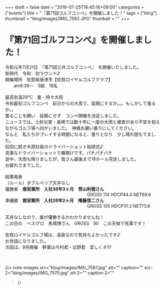 +++
draft = false
date = "2019-07-25T16:45:16+09:00"
categories = ["events"]
title = "『第71回ゴルフコンペ』を開催しました！"
tags = ["blog"]
thumbnail = "blog/images/IMG_7562.JPG"
thumbalt = ""
+++
# 『第71回ゴルフコンペ』を開催しました！


令和元年7月21日　『第71回三共ゴルフコンペ』　を開催いたしました。<br>
新時代　令和　初ラウンド♪<br>
開催場所　佐賀県唐津市【佐賀ロイヤルゴルフクラブ】<br>
&emsp;&emsp;am8:38～　5組　18名<br><br>
最高気温29℃　曇・時々大雨 <br>
令和最初ゴルフコンペ　前日からの大雨で、延期にするか。。。もしかして曇るか。。<br>
曇ることを願い　延期にせず　コンペ開催を決定しました。<br>
ニュースでは、土砂災害・長崎では数十年に一度の大雨と被害があり不安を抱えながらゴルフ場へ向かいました。　神様お願い曇りにしてください。<br>
なんと　私たちがプレイする時間になると、曇りとなり　少し晴れ間もでました。<br>
前回に続き木原社長のドライバーショット始球式♪<br>
見事なドライバーショットで幕開けです。パチパチパチ<br>
途中、大雨も降りましたが、皆さん最後まで18ホール完走しました。<br>
お疲れさまでした。<br><br>
結果発表<br>
（ルール）ダブルペリア天井なし<br>
優勝者　<f><b>南営業所　入社38年3ヶ月　笹山利徳さん</b></f><br>
&emsp;&emsp;&emsp;&emsp;&emsp;&emsp;&emsp;&emsp;&emsp;&emsp;&emsp;&emsp;&emsp;&emsp;&emsp;&emsp;&emsp;&emsp;&emsp;GROSS 114 HDCP44.4 NET69.6<br>
準優勝　<f><b>南営業所　入社28年2ヶ月　権藤信二さん</b></f><br>
&emsp;&emsp;&emsp;&emsp;&emsp;&emsp;&emsp;&emsp;&emsp;&emsp;&emsp;&emsp;&emsp;&emsp;&emsp;&emsp;&emsp;&emsp;&emsp;GROSS  105 HDCP31.2 NET73.8<br><br>
天井なしなので、誰が優勝するかわかりませんね！<br>
この日の　ベスグロ　馬場博さん　GROSS　90　この天候で見事です！<br><br>
佐賀ロイヤルゴルフ場は、温泉なので気持ちよかったです♪<br>
お世話になりました。<br>
次回は、9月開催　幹事は今村君・北野君　宜しくネ♡<br><br><br>

{{< note-images 
    src="blog/images/IMG_7567.jpg" alt="" caption=""
    src-2="blog/images/IMG_7570.jpg" alt-2="" caption-2=""
>}}




